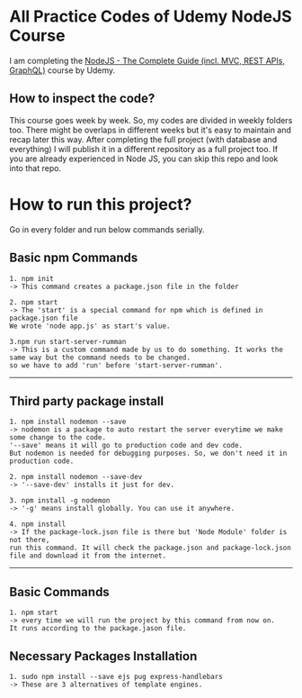 # All Practice Codes of Udemy NodeJS Course

I am completing the [NodeJS - The Complete Guide (incl. MVC, REST APIs, GraphQL)](https://www.udemy.com/course/nodejs-the-complete-guide/) course by Udemy.

## How to inspect the code? 
This course goes week by week. So, my codes are divided in weekly folders too. There might be overlaps in different weeks but it's easy to maintain and recap later this way. After completing the full project (with database and everything) I will publish it in a different repository as a full project too. If you are already experienced in Node JS, you can skip this repo and look into that repo.

# How to run this project? 
Go in every folder and run below commands serially.
## Basic npm Commands
```$xslt
1. npm init
-> This command creates a package.json file in the folder

2. npm start
-> The 'start' is a special command for npm which is defined in package.json file
We wrote 'node app.js' as start's value. 

3.npm run start-server-rumman
-> This is a custom command made by us to do something. It works the same way but the command needs to be changed.
so we have to add 'run' before 'start-server-rumman'.
```

---
## Third party package install
```$xslt
1. npm install nodemon --save
-> nodemon is a package to auto restart the server everytime we make some change to the code.
'--save' means it will go to production code and dev code.
But nodemon is needed for debugging purposes. So, we don't need it in production code.

2. npm install nodemon --save-dev
-> '--save-dev' installs it just for dev. 

3. npm install -g nodemon
-> '-g' means install globally. You can use it anywhere.

4. npm install
-> If the package-lock.json file is there but 'Node Module' folder is not there, 
run this command. It will check the package.json and package-lock.json file and download it from the internet. 
```
---
## Basic Commands
```$xslt
1. npm start
-> every time we will run the project by this command from now on. 
It runs according to the package.jason file.
```

## Necessary Packages Installation
```$xslt
1. sudo npm install --save ejs pug express-handlebars
-> These are 3 alternatives of template engines.
```

